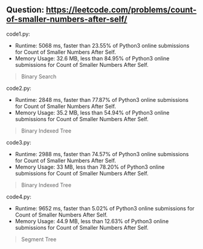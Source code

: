 ## Question: https://leetcode.com/problems/count-of-smaller-numbers-after-self/

code1.py:
* Runtime: 5068 ms, faster than 23.55% of Python3 online submissions for Count of Smaller Numbers After Self.
* Memory Usage: 32.6 MB, less than 84.95% of Python3 online submissions for Count of Smaller Numbers After Self.
> Binary Search

code2.py:
* Runtime: 2848 ms, faster than 77.87% of Python3 online submissions for Count of Smaller Numbers After Self.
* Memory Usage: 35.2 MB, less than 54.94% of Python3 online submissions for Count of Smaller Numbers After Self.
> Binary Indexed Tree

code3.py:
* Runtime: 2988 ms, faster than 74.57% of Python3 online submissions for Count of Smaller Numbers After Self.
* Memory Usage: 33 MB, less than 78.20% of Python3 online submissions for Count of Smaller Numbers After Self.
> Binary Indexed Tree

code4.py:
* Runtime: 9652 ms, faster than 5.02% of Python3 online submissions for Count of Smaller Numbers After Self.
* Memory Usage: 44.9 MB, less than 12.63% of Python3 online submissions for Count of Smaller Numbers After Self.
> Segment Tree
